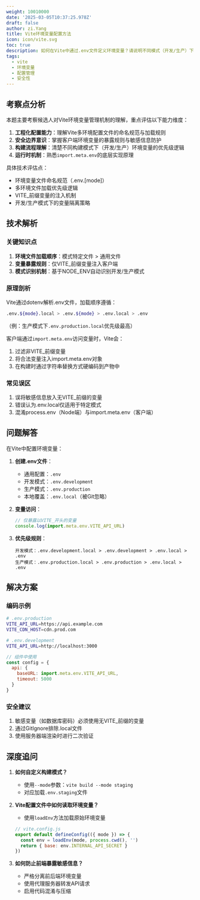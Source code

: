 ```yaml
---
weight: 10010000
date: '2025-03-05T10:37:25.978Z'
draft: false
author: zi.Yang
title: Vite环境变量配置方法
icon: icon/vite.svg
toc: true
description: 如何在Vite中通过.env文件定义环境变量？请说明不同模式（开发/生产）下.env文件的优先级及如何通过`import.meta.env`访问变量？
tags:
  - vite
  - 环境变量
  - 配置管理
  - 安全性
---
```


## 考察点分析

本题主要考察候选人对Vite环境变量管理机制的理解，重点评估以下能力维度：

1. **工程化配置能力**：理解Vite多环境配置文件的命名规范与加载规则
2. **安全边界意识**：掌握客户端环境变量的暴露规则与敏感信息防护
3. **构建流程理解**：清楚不同构建模式下（开发/生产）环境变量的优先级逻辑
4. **运行时机制**：熟悉`import.meta.env`的底层实现原理

具体技术评估点：

- 环境变量文件命名规范（.env.[mode]）
- 多环境文件加载优先级逻辑
- VITE_前缀变量的注入机制
- 开发/生产模式下的变量隔离策略

## 技术解析

### 关键知识点

1. **环境文件加载顺序**：模式特定文件 > 通用文件
2. **变量暴露规则**：仅VITE_前缀变量注入客户端
3. **模式识别机制**：基于NODE_ENV自动识别开发/生产模式

### 原理剖析

Vite通过dotenv解析.env文件，加载顺序遵循：

```bash
.env.${mode}.local > .env.${mode} > .env.local > .env
```

（例：生产模式下`.env.production.local`优先级最高）

客户端通过`import.meta.env`访问变量时，Vite会：

1. 过滤非VITE_前缀变量
2. 将合法变量注入import.meta.env对象
3. 在构建时通过字符串替换方式硬编码到产物中

### 常见误区

1. 误将敏感信息放入无VITE_前缀的变量
2. 错误认为.env.local仅适用于特定模式
3. 混淆process.env（Node端）与import.meta.env（客户端）

## 问题解答

在Vite中配置环境变量：

1. **创建.env文件**：
   - 通用配置：`.env`
   - 开发模式：`.env.development`
   - 生产模式：`.env.production`
   - 本地覆盖：`.env.local`（被Git忽略）

2. **变量访问**：

   ```javascript
   // 仅暴露以VITE_开头的变量
   console.log(import.meta.env.VITE_API_URL)
   ```

3. **优先级规则**：

   ```text
   开发模式：.env.development.local > .env.development > .env.local > .env
   生产模式：.env.production.local > .env.production > .env.local > .env
   ```

## 解决方案

### 编码示例

```bash
# .env.production
VITE_API_URL=https://api.example.com
VITE_CDN_HOST=cdn.prod.com

# .env.development
VITE_API_URL=http://localhost:3000
```

```javascript
// 组件中使用
const config = {
  api: {
    baseURL: import.meta.env.VITE_API_URL,
    timeout: 5000
  }
}
```

### 安全建议

1. 敏感变量（如数据库密码）必须使用无VITE_前缀的变量
2. 通过GitIgnore排除.local文件
3. 使用服务器端渲染时进行二次验证

## 深度追问

1. **如何自定义构建模式？**
   - 使用`--mode`参数：`vite build --mode staging`
   - 对应加载`.env.staging`文件

2. **Vite配置文件中如何读取环境变量？**
   - 使用`loadEnv`方法加载原始环境变量

   ```javascript
   // vite.config.js
   export default defineConfig(({ mode }) => {
     const env = loadEnv(mode, process.cwd(), '')
     return { base: env.INTERNAL_API_SECRET }
   })
   ```

3. **如何防止前端暴露敏感信息？**
   - 严格分离前后端环境变量
   - 使用代理服务器转发API请求
   - 启用代码混淆与压缩
